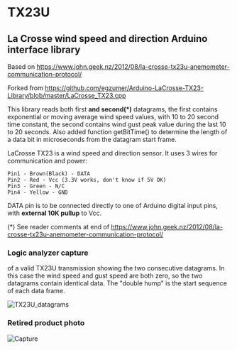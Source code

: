 # TX23U
## La Crosse wind speed and direction Arduino interface library

Based on https://www.john.geek.nz/2012/08/la-crosse-tx23u-anemometer-communication-protocol/

Forked from https://github.com/egzumer/Arduino-LaCrosse-TX23-Library/blob/master/LaCrosse_TX23.cpp

This library reads both first **and second(*)** datagrams, the first contains exponential or moving average wind speed values, with 10 to 20 second time constant, the second contains wind gust peak value during the last 10 to 20 seconds. Also added function getBitTime() to determine the length of a data bit in microseconds from the datagram start frame.

LaCrosse TX23 is a wind speed and direction sensor. It uses 3 wires for communication and power:
```
Pin1 - Brown(Black) - DATA
Pin2 - Red - Vcc (3.3V works, don't know if 5V OK)
Pin3 - Green - N/C
Pin4 - Yellow - GND
```
DATA pin is to be connected directly to one of Arduino digital input pins, with **external 10K pullup** to Vcc.

(*) See reader comments at end of https://www.john.geek.nz/2012/08/la-crosse-tx23u-anemometer-communication-protocol/

### Logic analyzer capture 

of a valid TX23U transmission showing the two consecutive datagrams. In this case the wind speed and gust speed are both zero, so the two datagrams contain identical data. The "double hump" is the start sequence of each data frame.


![TX23U_datagrams](https://github.com/user-attachments/assets/651a8f8d-b067-4187-9e43-20c105912102)



### Retired product photo

![Capture](https://github.com/user-attachments/assets/0e48135c-db13-449a-9c72-3901b71edb2d)
